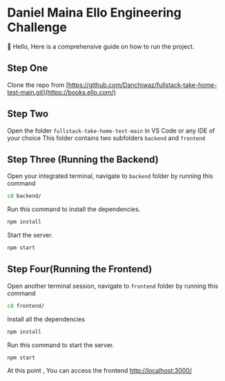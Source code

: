 # Daniel Maina Ello Engineering Challenge 

👋 Hello, Here is a comprehensive guide on how to run the project.

## Step One
Clone the repo from [https://github.com/Danchiwaz/fullstack-take-home-test-main.git](https://books.ello.com/) 

## Step Two 
Open the folder `fullstack-take-home-test-main` in VS Code or any IDE of your choice
This folder contains two subfolders `backend` and `frontend`
## Step Three (Running the Backend)
Open your integrated terminal,
navigate to `backend` folder by running this command 
```bash 
cd backend/
```   
Run this command to install the dependencies.
```bash 
npm install
```
Start the server.
```bash
npm start
```
## Step Four(Running the Frontend)
Open another terminal session,
navigate to `frontend` folder by running this command
```bash
cd frontend/
``` 
Install all the dependencies
```bash  
npm install
```
Run this command to start the server.
```bash 
npm start
``` 
At this point , You can access the frontend [http://localhost:3000/]()


